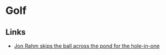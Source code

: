 # Golf

## Links

- [Jon Rahm skips the ball across the pond for the hole-in-one](https://www.reddit.com/r/sports/comments/jrqxz3/jon_rahm_skips_the_ball_across_the_pond_for_the/)
